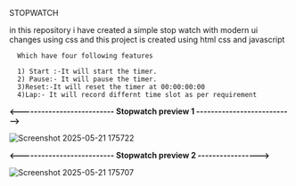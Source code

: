 STOPWATCH


in this repository i have created a simple stop watch with modern ui changes using css and
this project is created using html css and javascript 


      Which have four following features

      1) Start :-It will start the timer.
      2) Pause:- It will pause the timer.
      3)Reset:-It will reset the timer at 00:00:00:00
      4)Lap:- It will record differnt time slot as per requirement 



**<-------------------------- Stopwatch preview 1 --------------------------->**


![Screenshot 2025-05-21 175722](https://github.com/user-attachments/assets/08fac65f-c75b-443c-9904-c9e723dca2af)



**<-------------------------- Stopwatch preview 2  ----------------->**



![Screenshot 2025-05-21 175707](https://github.com/user-attachments/assets/3156b744-179a-4d26-978d-c1c7c8866472)
